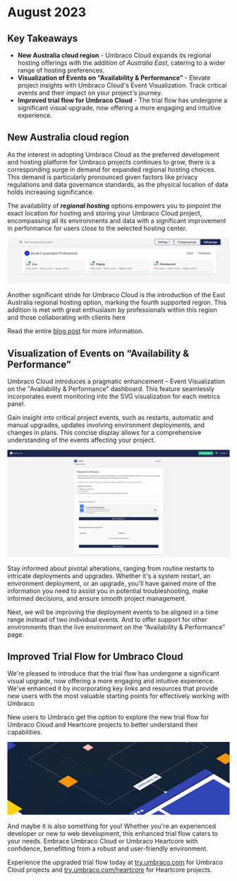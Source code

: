 # August 2023

## Key Takeaways
* **New Australia cloud region** -  Umbraco Cloud expands its regional hosting offerings with the addition of _Australia East_, catering to a wider range of hosting preferences.
* **Visualization of Events on “Availability & Performance”** - Elevate project insights with Umbraco Cloud's Event Visualization. Track critical events and their impact on your project's journey.
* **Improved trial flow for Umbraco Cloud** - The trial flow has undergone a significant visual upgrade, now offering a more engaging and intuitive experience.

## New Australia cloud region
As the interest in adopting Umbraco Cloud as the preferred development and hosting platform for Umbraco projects continues to grow, there is a corresponding surge in demand for expanded regional hosting choices. This demand is particularly pronounced given factors like privacy regulations and data governance standards, as the physical location of data holds increasing significance.

The availability of **_regional hosting_** options empowers you to pinpoint the exact location for hosting and storing your Umbraco Cloud project, encompassing all its environments and data with a significant improvement in performance for users close to the selected hosting center.

![CustomizeEnvironmentOrdering](images/ProjectsDashboardEnvReorder.gif)

Another significant stride for Umbraco Cloud is the introduction of the East Australia regional hosting option, marking the fourth supported region. This addition is met with great enthusiasm by professionals within this region and those collaborating with clients here

Read the entire [blog post](https://umbraco.com/blog/umbraco-cloud-expands-with-regional-hosting-option-in-australia/) for more information.

## Visualization of Events on “Availability & Performance”
Umbraco Cloud introduces a pragmatic enhancement – Event Visualization on the "Availability & Performance" dashboard. This feature seamlessly incorporates event monitoring into the SVG visualization for each metrics panel.

Gain insight into critical project events, such as restarts, automatic and manual upgrades, updates involving environment deployments, and changes in plans. This concise display allows for a comprehensive understanding of the events affecting your project.

![Certificates](images/Certificates.gif)

Stay informed about pivotal alterations, ranging from routine restarts to intricate deployments and upgrades. Whether it's a system restart, an environment deployment, or an upgrade, you'll have gained more of the information you need to assist you in potential troubleshooting, make informed decisions, and ensure smooth project management.

Next, we will be improving the deployment events to be aligned in a time range instead of two individual events. And to offer support for other environments than the live environment on the “Availability & Performance” page.

## Improved Trial Flow for Umbraco Cloud 
We're pleased to introduce that the trial flow has undergone a significant visual upgrade, now offering a more engaging and intuitive experience. We've enhanced it by incorporating key links and resources that provide new users with the most valuable starting points for effectively working with Umbraco

New users to Umbraco get the option to explore the new trial flow for Umbraco Cloud and Heartcore projects to better understand their capabilities.

![Umbraco12](images/Umbraco12.png)

And maybe it is also something for you! Whether you're an experienced developer or new to web development, this enhanced trial flow caters to your needs. Embrace Umbraco Cloud or Umbraco Heartcore with confidence, benefitting from a robust and user-friendly environment.

Experience the upgraded trial flow today at [try.umbraco.com](try.umbraco.com) for Umbraco Cloud projects and [try.umbraco.com/heartcore](try.umbraco.com/heartcore) for Heartcore projects.
